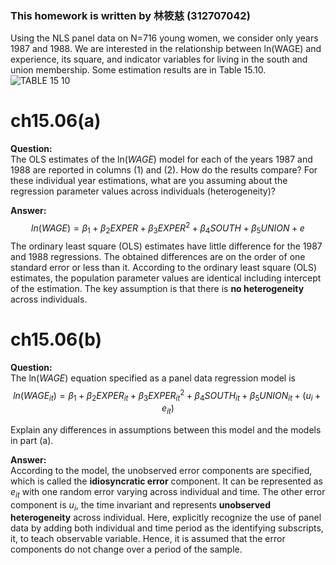 ### This homework is written by 林筱慈 (312707042) 

  
Using the NLS panel data on N=716 young women, we consider only years 1987 and 1988. We are interested in the relationship between ln(WAGE) and experience, its square, and indicator variables for living in the south and union membership. Some estimation results are in Table 15.10.  
![TABLE 15 10](https://github.com/HWTeng-Course/202402-Financial-Econometrics/assets/161211617/ce9ac514-acdc-4888-8088-32f981e47c40)

# ch15.06(a)  
  
**Question:**  
The OLS estimates of the ln($WAGE$) model for each of the years
1987 and 1988 are reported in columns (1) and (2). How do the results compare? For these individual year estimations, what are you assuming about the regression parameter values across individuals (heterogeneity)?  
  
**Answer:**
$$ln(WAGE) = \beta_1 + \beta_2 EXPER + \beta_3 EXPER^2 + \beta_4 SOUTH + \beta_5 UNION + e$$
The ordinary least square (OLS) estimates have little difference for the 1987 and 1988 regressions. The obtained differences are on the order of one standard error or less than it. According to the ordinary least square (OLS) estimates, the population parameter values are identical including intercept of the estimation. The key assumption is that there is **no heterogeneity** across individuals.  




  
# ch15.06(b)  
  
**Question:**  
The ln($WAGE$) equation specified as a panel data regression model
is $$ln(WAGE_{it}) = \beta_1 + \beta_2 EXPER_{it} + \beta_3 EXPER^2_{it} + \beta_4 SOUTH_{it} + \beta_5 UNION_{it} + (u_i+e_{it})$$

Explain any differences in assumptions between this model and the models in part (a).  
  
**Answer:**  
According to the model, the unobserved error components are specified, which is called the **idiosyncratic error** component. It can be represented as $e_{it}$ with one random error varying across individual and time. The other error component is $u_i$, the time invariant and represents **unobserved heterogeneity** across individual. Here, explicitly recognize the use of panel data by adding both individual and time period as the identifying subscripts, it, to teach observable variable. Hence, it is assumed that the error components do not change over a period of the sample.  
